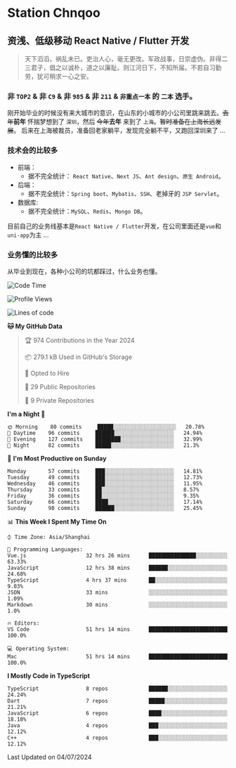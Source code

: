 # Station Chnqoo

## 资浅、低级移动 React Native / Flutter 开发

> 天下滔滔，祸乱未已。吏治人心，毫无更改。军政战事，日崇虚伪。非得二三君子，倡之以诚朴，道之以廉耻。则江河日下，不知所届。不若自习勤劳，犹可稍求一心之安。

### 非 `TOP2` & 非 `C9` & 非 `985` & 非 `211` & `非重点一本` 的 `二本` 选手。

刚开始毕业的时候没有来大城市的意识，在山东的小城市的小公司里跳来跳去。~~去年~~**前年** 怀揣梦想到了 `深圳`，然后 ~~今年~~**去年** 来到了 `上海`。~~暂时准备在上海长远发展~~。
后来在上海被裁员，准备回老家躺平，发现完全躺不平，又跑回深圳来了 ...

### 技术会的比较多

- 前端：
  - 据不完全统计： `React Native`、`Next JS`、`Ant design`、`原生 Android`。
- 后端：
  - 据不完全统计：`Spring boot`、`Mybatis`、`SSH`、老掉牙的 `JSP Servlet`。
- 数据库:
  - 据不完全统计：`MySQL`、`Redis`、`Mongo DB`。

目前自己的业务线基本是`React Native / Flutter`开发，在公司里面还是`vue`和`uni-app`为主 ...

### 业务懂的比较多

从毕业到现在，各种小公司的坑都踩过，什么业务也懂。

<!--START_SECTION:waka-->
![Code Time](http://img.shields.io/badge/Code%20Time-5%2C483%20hrs%2036%20mins-blue)

![Profile Views](http://img.shields.io/badge/Profile%20Views-10-blue)

![Lines of code](https://img.shields.io/badge/From%20Hello%20World%20I%27ve%20Written-265%20Thousand%20lines%20of%20code-blue)

**🐱 My GitHub Data** 

> 🏆 974 Contributions in the Year 2024
 > 
> 📦 279.1 kB Used in GitHub's Storage 
 > 
> 💼 Opted to Hire
 > 
> 📜 29 Public Repositories 
 > 
> 🔑 9 Private Repositories  
 > 
**I'm a Night 🦉** 

```text
🌞 Morning    80 commits     █████░░░░░░░░░░░░░░░░░░░░   20.78% 
🌆 Daytime    96 commits     ██████░░░░░░░░░░░░░░░░░░░   24.94% 
🌃 Evening    127 commits    ████████░░░░░░░░░░░░░░░░░   32.99% 
🌙 Night      82 commits     █████░░░░░░░░░░░░░░░░░░░░   21.3%

```
📅 **I'm Most Productive on Sunday** 

```text
Monday       57 commits     ███░░░░░░░░░░░░░░░░░░░░░░   14.81% 
Tuesday      49 commits     ███░░░░░░░░░░░░░░░░░░░░░░   12.73% 
Wednesday    46 commits     ███░░░░░░░░░░░░░░░░░░░░░░   11.95% 
Thursday     33 commits     ██░░░░░░░░░░░░░░░░░░░░░░░   8.57% 
Friday       36 commits     ██░░░░░░░░░░░░░░░░░░░░░░░   9.35% 
Saturday     66 commits     ████░░░░░░░░░░░░░░░░░░░░░   17.14% 
Sunday       98 commits     ██████░░░░░░░░░░░░░░░░░░░   25.45%

```


📊 **This Week I Spent My Time On** 

```text
⌚︎ Time Zone: Asia/Shanghai

💬 Programming Languages: 
Vue.js                   32 hrs 26 mins      ███████████████░░░░░░░░░░   63.33% 
JavaScript               12 hrs 38 mins      ██████░░░░░░░░░░░░░░░░░░░   24.68% 
TypeScript               4 hrs 37 mins       ██░░░░░░░░░░░░░░░░░░░░░░░   9.03% 
JSON                     33 mins             ░░░░░░░░░░░░░░░░░░░░░░░░░   1.09% 
Markdown                 30 mins             ░░░░░░░░░░░░░░░░░░░░░░░░░   1.0%

🔥 Editors: 
VS Code                  51 hrs 14 mins      █████████████████████████   100.0%

💻 Operating System: 
Mac                      51 hrs 14 mins      █████████████████████████   100.0%

```

**I Mostly Code in TypeScript** 

```text
TypeScript               8 repos             ██████░░░░░░░░░░░░░░░░░░░   24.24% 
Dart                     7 repos             █████░░░░░░░░░░░░░░░░░░░░   21.21% 
JavaScript               6 repos             ████░░░░░░░░░░░░░░░░░░░░░   18.18% 
Java                     4 repos             ███░░░░░░░░░░░░░░░░░░░░░░   12.12% 
C++                      4 repos             ███░░░░░░░░░░░░░░░░░░░░░░   12.12%

```



 Last Updated on 04/07/2024
<!--END_SECTION:waka-->

<!---
ChenqiaoStation/ChenqiaoStation is a ✨ special ✨ repository because its `README.md` (this file) appears on your GitHub profile.
You can click the Preview link to take a look at your changes.
--->
